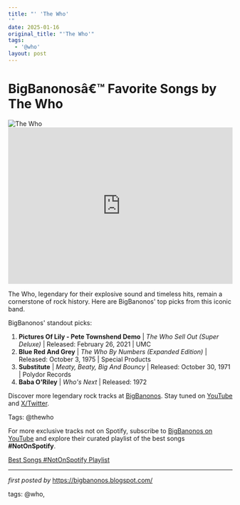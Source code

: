 ```yaml
---
title: "' 'The Who'
'"
date: 2025-01-16
original_title: "'The Who'"
tags:
  - '@who'
layout: post
---
```

<!-- Title of the Post -->
<h1 >BigBanonosâ€™ Favorite Songs by The Who</h1> <!-- Featured Image -->
<div > <img src="https://www.rollingstone.com/wp-content/uploads/2018/06/rs-230666-the-who.jpg?w=800" alt="The Who">
</div> <!-- Spotify Embed -->
<div > <iframe src="https://open.spotify.com/embed/playlist/2fx86SD5Xgz7U1pN4px6R1?utm_source=generator" width="100%" height="352" frameBorder="0" allowfullscreen="" allow="autoplay; clipboard-write; encrypted-media; fullscreen; picture-in-picture" loading="lazy"></iframe>
</div> <!-- Introductory Text -->
<p >The Who, legendary for their explosive sound and timeless hits, remain a cornerstone of rock history. Here are BigBanonos' top picks from this iconic band.</p> <!-- Song Highlights -->
<div > <p>BigBanonos' standout picks:</p> <ol> <li><strong>Pictures Of Lily - Pete Townshend Demo</strong> | <em>The Who Sell Out (Super Deluxe)</em> | Released: February 26, 2021 | UMC</li> <li><strong>Blue Red And Grey</strong> | <em>The Who By Numbers (Expanded Edition)</em> | Released: October 3, 1975 | Special Products</li> <li><strong>Substitute</strong> | <em>Meaty, Beaty, Big And Bouncy</em> | Released: October 30, 1971 | Polydor Records</li> <li><strong>Baba O'Riley</strong> | <em>Who's Next</em> | Released: 1972</li> </ol>
</div> <!-- Footer Links -->
<div > <p>Discover more legendary rock tracks at <a href="https://bigbanonos.blogspot.com/" target="_blank">BigBanonos</a>. Stay tuned on <a href="https://www.youtube.com/@BigBanonos" target="_blank">YouTube</a> and <a href="https://x.com/bigbanonos" target="_blank">X/Twitter</a>.</p>
</div> <!-- Tags -->
<p >Tags: @thewho</p>


<!--Subscribe and Playlist Links-->
<div>
    <p>For more exclusive tracks not on Spotify, subscribe to <a href="https://www.youtube.com/@BigBanonos" target="_blank">BigBanonos on YouTube</a> and explore their curated playlist of the best songs <strong>#NotOnSpotify</strong>.</p>
    <p><a href="https://www.youtube.com/playlist?list=PLtuNtuTatqI0kFahUCbtbfenC_ET5O_tr" target="_blank">Best Songs #NotOnSpotify Playlist<br /></a></p></div>

<hr />

<p><em>first posted by</em> <a href="https://bigbanonos.blogspot.com/" rel="noopener" target="_new">https://bigbanonos.blogspot.com/</a></p>

<p>tags: @who,</p>
